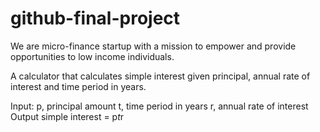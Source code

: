 # github-final-project
We are micro-finance startup with a mission to empower and provide opportunities to low income individuals.

A calculator that calculates simple interest given principal, annual rate of interest and time period in years.

Input:
   p, principal amount
   t, time period in years
   r, annual rate of interest
Output
   simple interest = p*t*r
